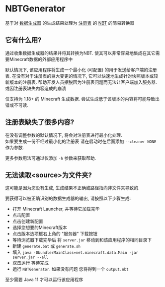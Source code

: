 # NBTGenerator

基于对
[数据生成器](https://zh.minecraft.wiki/w/Tutorial:%E8%BF%90%E8%A1%8C%E6%95%B0%E6%8D%AE%E7%94%9F%E6%88%90%E5%99%A8?variant=zh-cn)
的生成结果处理为 [注册表](https://zh.minecraft.wiki/w/%E6%B3%A8%E5%86%8C%E8%A1%A8?variant=zh-cn)
的 [NBT](https://zh.minecraft.wiki/w/NBT%E6%A0%BC%E5%BC%8F?variant=zh-cn) 的简易转换器

## 它有什么用?

通过收集数据生成器的结果并将其转换为NBT. 
使其可以非常容易地集成在其它需要Minecraft数据的外部应用程序中

默认情况下, 该应用程序将生成一个最小化 (可配置) 的用于发送给客户端的注册表.
在没有对于注册表的巨大变更的情况下, 它可以快速地生成针对快照版本或较新版本的注册表. 
帮助开发人员摆脱因为注册表问题而无法让客户端加入服务器. 或因注册表缺失内容造成的崩溃

仅支持为 1.18+ 的 Minecraft 生成数据. 尝试生成低于该版本的内容将可能导致出错或不可读.

## 注册表缺失了很多内容?

在没有调整参数的默认情况下, 将会对注册表进行最小化处理.  
如果要生成一份不经过最小化的注册表 请在启动时在后面添加 `--cleaner NONE` 作为参数.


更多参数用法可通过仅添加 `-h` 参数来获取帮助.


## 无法读取\<source>为文件夹?

这可能是因为您没有生成, 生成结果不正确或路径指向非文件夹导致的.

要获得可以被正确识别的数据生成器的输出, 请按照以下步骤生成:

  - 打开 Minecraft Launcher, 并等待它加载完毕
  - 点击配置
  - 点击创建新配置
  - 选择您想要的Minecraft版本
  - 点击版本选项框右上角的 "服务器" 下载按钮
  - 等待浏览器下载完毕后 将 `server.jar` 移动到和该应用程序的相同目录下
  - 新建 `generate.bat` 或 `generate.sh` 
  - 填入 `java -DbundlerMainClass=net.minecraft.data.Main -jar server.jar --all`
  - 双击运行 等待完成
  - 运行 `NBTGenerator`. 如果没有问题 您将得到一个 `output.nbt`

至少需要 Java 11 才可以运行该应用程序

